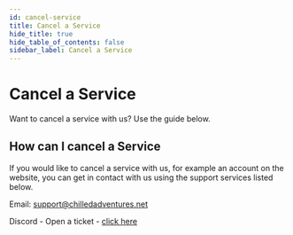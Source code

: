 ```yaml
---
id: cancel-service
title: Cancel a Service
hide_title: true
hide_table_of_contents: false
sidebar_label: Cancel a Service
---
```

# Cancel a Service

Want to cancel a service with us? Use the guide below.

## How can I cancel a Service

If you would like to cancel a service with us, for example an account on the website, you can get in contact with us using the support services listed below.

Email: [support@chilledadventures.net](mailto:support@chilledadventures.net)  

Discord - Open a ticket - [click here](https://discord.chilledadventures.net)

